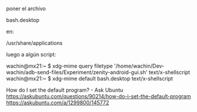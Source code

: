     


poner el archivo

bash.desktop

en:

/usr/share/applications

luego a algún script:

wachin@mx21:~
$ xdg-mime query filetype '/home/wachin/Dev-wachin/adb-send-files/Experiment/zenity-android-gui.sh' 
text/x-shellscript
wachin@mx21:~
$ xdg-mime default bash.desktop text/x-shellscript



How do I set the default program? - Ask Ubuntu
https://askubuntu.com/questions/90214/how-do-i-set-the-default-program
https://askubuntu.com/a/1299800/145772
